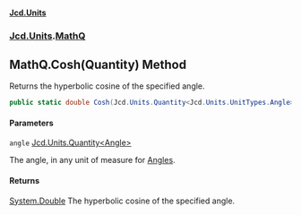 #### [Jcd.Units](index.md 'index')

### [Jcd.Units](Jcd.Units.md 'Jcd.Units').[MathQ](MathQ.md 'Jcd.Units.MathQ')

## MathQ.Cosh(Quantity<Angle>) Method

Returns the hyperbolic cosine of the specified angle.

```csharp
public static double Cosh(Jcd.Units.Quantity<Jcd.Units.UnitTypes.Angle> angle);
```

#### Parameters

<a name='Jcd.Units.MathQ.Cosh(Jcd.Units.Quantity_Jcd.Units.UnitTypes.Angle_).angle'></a>

`angle` [Jcd.Units.Quantity&lt;](Quantity_TUnit_.md 'Jcd.Units.Quantity<TUnit>')[Angle](Angle.md 'Jcd.Units.UnitTypes.Angle')[&gt;](Quantity_TUnit_.md 'Jcd.Units.Quantity<TUnit>')

The angle, in any unit of measure for [Angles](Angles.md 'Jcd.Units.UnitsOfMeasure.Angles').

#### Returns

[System.Double](https://docs.microsoft.com/en-us/dotnet/api/System.Double 'System.Double')
The hyperbolic cosine of the specified angle.